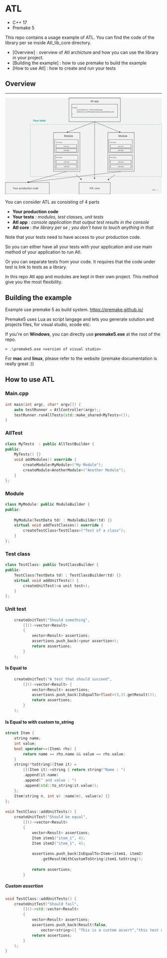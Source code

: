 # ATL

* C++ 17
* Premake 5 

This repo contains a usage example of ATL. You can find the code of the library per se inside 
Atl_lib_core directory.

- [Overview] : overview of Atl archicture and how you can use the library in your project.
- [Building the example] : how to use premake to build the example
- [How to use Atl] : how to create and run your tests


## Overview


---

<p align="center">
  <img src="./resources/architectureOverview.jpg" width="1000" title="hover text">
</p>


You can consider ATL as consisting of 4 parts

* **Your production code**
* **Your tests** : *modules, test classes, unit tests*
* **Atl app** : *console application that output test results in the console*
* **Atl core** : *the library per se ; you don't have to touch anything in that* 
 
Note that your tests need to have access to your production code. 

So you can either have all your tests with
your application and use main method of your application to run Atl. 

Or you can separate tests from your code. It requires that the code under test is link to tests as a library.

In this repo Atl app and modules are kept in their own project. 
This method give you the most flexibility. 

## Building the example
Example use premake 5 as build system. https://premake.github.io/

Premake5 uses Lua as script langage and lets you generate solution and projects files, 
for visual studio, xcode etc. 


If you're on **Windows**, you can directly use **premake5.exe** at the root of the repo.

``` console
> .\premake5.exe <version of visual studio> 
``` 

For **mac** and **linux**, please refer to the website (premake documentation is really great :))


## How to use ATL 

### Main.cpp 
``` cpp 
int main(int argc, char* argv[]) {
	auto testRunner = AtlController(argv);;
	testRunner.runAllTests(std::make_shared<MyTests>());
}
``` 

### AllTest
``` cpp 
class MyTests  : public AllTestBuilder {
public:
	MyTests() {}
	void addModules() override {
		createModule<MyModule>("My Module");
		createModule<AnotherModule>("Another Module");
	}
};
``` 

### Module
``` cpp 
class MyModule: public ModuleBuilder {
public:

	MyModule(TestData td) : ModuleBuilder(td) {}
	virtual void addTestClasses() override {
		createTestClass<TestClass>("Test of a class");
	}
};
``` 

### Test class

``` cpp 
class TestClass: public TestClassBuilder {
public:
	TestClass(TestData td) : TestClassBuilder(td) {}
	virtual void addUnitTests() {
		createUnitTest(<a unit test>);
	}
};
``` 

### Unit test
``` cpp
	createUnitTest("Should something",
		[]()->vector<Result>
		{ 
			vector<Result> assertions;
			assertions.push_back(<your assertion>);
			return assertions;
		}
	);
```
####  Is Equal to 

```cpp
	createUnitTest("A test that should succeed",
		[]()->vector<Result> {
			vector<Result> assertions;
			assertions.push_back(IsEqualTo<float>(3,3).getResult());
			return assertions;
		}
	);
```

#### Is Equal to with custom to_string 
``` cpp
struct Item {
	string name;
	int value;
	bool operator==(Item& rhs) {
		return name == rhs.name && value == rhs.value;
	}
	string(*toString)(Item it) =
		[](Item it)->string { return string("Name : ")
		.append(it.name)
		.append(" and value : ")
		.append(std::to_string(it.value));
	};
	Item(string n, int v) :name(n), value(v) {}
};

void TestClass::addUnitTests() {
	createUnitTest("Should be equal",
		[]()->vector<Result>
		{
			vector<Result> assertions;
			Item item1("item_1", 4);
			Item item2("item_1", 4);

			assertions.push_back(IsEqualTo<Item>(item1, item2)
				.getResultWithCustomToString(item1.toString));

			return assertions;
		} 
```

##### Custom assertion 

``` cpp
void TestClass::addUnitTests() {
	createUnitTest("Should fail",
		[]()->std::vector<Result>
		{
			vector<Result> assertions;
			assertions.push_back(Result(false,
				vector<string>({ "This is a custom assert","this test do not pass" })));
			return assertions;
		}
	);
}
```

